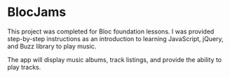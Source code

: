 # BlocJams
  
This project was completed for Bloc foundation lessons. I was provided step-by-step instructions as an introduction to learning JavaScript, jQuery, and Buzz library to play music.

The app will display music albums, track listings, and provide the ability to play tracks.